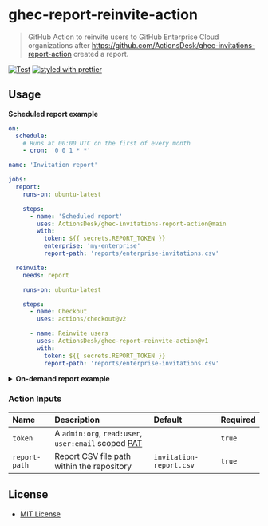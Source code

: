 # ghec-report-reinvite-action

> GitHub Action to reinvite users to GitHub Enterprise Cloud organizations after https://github.com/ActionsDesk/ghec-invitations-report-action created a report.

[![Test](https://github.com/ActionsDesk/ghec-report-reinvite-action/workflows/Test/badge.svg)](https://github.com/ActionsDesk/ghec-report-reinvite-action/actions?query=workflow%3ATest) [![styled with prettier](https://img.shields.io/badge/styled_with-prettier-ff69b4.svg)](https://github.com/prettier/prettier)

## Usage

**Scheduled report example**

```yml
on:
  schedule:
    # Runs at 00:00 UTC on the first of every month
    - cron: '0 0 1 * *'

name: 'Invitation report'

jobs:
  report:
    runs-on: ubuntu-latest

    steps:
      - name: 'Scheduled report'
        uses: ActionsDesk/ghec-invitations-report-action@main
        with:
          token: ${{ secrets.REPORT_TOKEN }}
          enterprise: 'my-enterprise'
          report-path: 'reports/enterprise-invitations.csv'

  reinvite:
    needs: report

    runs-on: ubuntu-latest

    steps:
      - name: Checkout
        uses: actions/checkout@v2

      - name: Reinvite users
        uses: ActionsDesk/ghec-report-reinvite-action@v1
        with:
          token: ${{ secrets.REPORT_TOKEN }}
          report-path: 'reports/enterprise-invitations.csv'
```

<details>
  <summary><strong>On-demand report example</strong></summary>

```yml
on:
  workflow_dispatch:
    inputs:
      enterprise:
        description: 'GitHub Enterprise Cloud account, if omitted the report will target the repository organization only'
        required: false
        default: ''
      report-path:
        description: 'Path to the report file'
        default: 'reports/invitations.csv'
        required: false

name: 'Invitation report'

jobs:
  report:
    runs-on: ubuntu-latest

    steps:
      - name: 'On-demand report'
        uses: ActionsDesk/ghec-invitations-report-action@v1
        with:
          token: ${{ secrets.REPORT_TOKEN }}
          enterprise: ${{ github.event.inputs.enterprise }}
          report-path: ${{ github.event.inputs.report-path }}

  reinvite:
    needs: report

    runs-on: ubuntu-latest

    steps:
      - name: Checkout
        uses: actions/checkout@v2

      - name: Reinvite users
        uses: ActionsDesk/ghec-report-reinvite-action@v1
        with:
          token: ${{ secrets.REPORT_TOKEN }}
          report-path: ${{ github.event.inputs.report-path }}
```

</details>

### Action Inputs

| Name          | Description                                           | Default                 | Required |
| :------------ | :---------------------------------------------------- | :---------------------- | :------- |
| `token`       | A `admin:org`, `read:user`, `user:email` scoped [PAT] |                         | `true`   |
| `report-path` | Report CSV file path within the repository            | `invitation-report.csv` | `true`   |

## License

- [MIT License](./license)

[pat]: https://docs.github.com/en/github/authenticating-to-github/creating-a-personal-access-token 'Personal Access Token'
